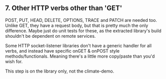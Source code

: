 ## 7. Other HTTP verbs other than 'GET'

POST, PUT, HEAD, DELETE, OPTIONS, TRACE and PATCH are needed too. Unlike GET, they have a request body, 
but that is pretty much the only difference. Maybe just do unit tests for these, as the extracted 
library's build shouldn't be dependent on remote services.

Some HTTP socket-listener libraries don't have a generic handler for all verbs, and instead have specific 
onGET & onPOST style methods/functionals. Meaning there's a little more copy/paste than you'd wish for.

This step is on the library only, not the climate-demo.